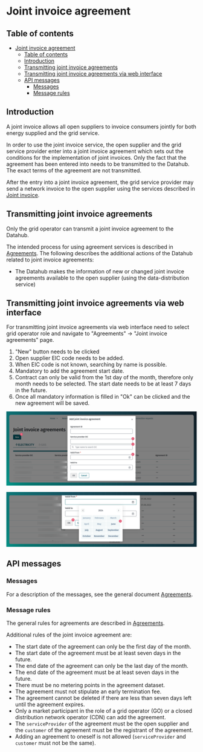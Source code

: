 ﻿# Joint invoice agreement

## Table of contents

<!-- TOC -->
* [Joint invoice agreement](#joint-invoice-agreement)
  * [Table of contents](#table-of-contents)
  * [Introduction](#introduction)
  * [Transmitting joint invoice agreements](#transmitting-joint-invoice-agreements)
  * [Transmitting joint invoice agreements via web interface](#transmitting-joint-invoice-agreements-via-web-interface)
  * [API messages](#api-messages)
    * [Messages](#messages)
    * [Message rules](#message-rules)
<!-- TOC -->

## Introduction

A joint invoice allows all open suppliers to invoice consumers jointly for both energy supplied and the grid service.

In order to use the joint invoice service, the open supplier and the grid service provider enter into a joint invoice agreement which sets out the conditions for the implementation of joint invoices. Only the fact that the agreement has been entered into needs to be transmitted to the Datahub. The exact terms of the agreement are not transmitted.

After the entry into a joint invoice agreement, the grid service provider may send a network invoice to the open supplier using the services described in [Joint invoice](14-yhisarve.md).

## Transmitting joint invoice agreements

Only the grid operator can transmit a joint invoice agreement to the Datahub.

The intended process for using agreement services is described in [Agreements](06-agreements.md). The following describes the additional actions of the Datahub related to joint invoice agreements:

- The Datahub makes the information of new or changed joint invoice agreements available to the open supplier (using the data-distribution service)

## Transmitting joint invoice agreements via web interface

For transmitting joint invoice agreements via web interface need to select grid operator role and navigate to "Agreements" -> "Joint invoice agreements" page.

1. "New" button needs to be clicked
2. Open supplier EIC code needs to be added.
3. When EIC code is not known, searching by name is possible.
4. Mandatory to add the agreement start date.
5. Contract can only be valid from the 1st day of the month, therefore only month needs to be selected. The start date needs to be at least 7 days in the future.
6. Once all mandatory information is filled in "Ok" can be clicked and the new agreement will be saved.

![Add agreement](../images/opp-ui/agreement/joint-invoice-agreement/new-agreement.png)

![Add date](../images/opp-ui/agreement/joint-invoice-agreement/add-date.png)

## API messages

### Messages

For a description of the messages, see the general document [Agreements](06-agreements.md).

### Message rules

The general rules for agreements are described in [Agreements](06-agreements.md#message-rules).

Additional rules of the joint invoice agreement are:

- The start date of the agreement can only be the first day of the month.
- The start date of the agreement must be at least seven days in the future.
- The end date of the agreement can only be the last day of the month.
- The end date of the agreement must be at least seven days in the future.
- There must be no metering points in the agreement dataset.
- The agreement must not stipulate an early termination fee.
- The agreement cannot be deleted if there are less than seven days left until the agreement expires.
- Only a market participant in the role of a grid operator (GO) or a closed distribution network operator (CDN) can add the agreement.
- The `serviceProvider` of the agreement must be the open supplier and the `customer` of the agreement must be the registrant of the agreement.
- Adding an agreement to oneself is not allowed (`serviceProvider` and `customer` must not be the same).
